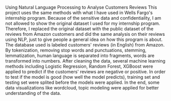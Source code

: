 Using Natural Language Processing to Analyse Customers Reviews
This project uses the same methods with what I have used in Wells Fargo's internship program. Because of the sensitive data and confidentiality, I am not allowed to show the original dataset I used for my internship program. Therefore, I replaced the original dataset with the public dataset of the reviews from Amazon customers and did the same analysis on their reviews using NLP, just to give people a general idea on how this program is about. 
The database used is labeled customers' reviews (in English) from Amazon. By tokenization, removing stop words and punctuations, stemming, lemmatization, human language is separated into fragments, words are transformed into numbers. After cleaning the data, several machine learning methods including Logistic Regression, Random Forest, XGBoost were applied to predict if the customers' reviews are negative or positive. In order to test if the model is good (how well the model predicts), training set and testing set were splited before the models were applied. In the end, some data visualizations like wordcloud, topic modeling were applied for better understanding of the data.
